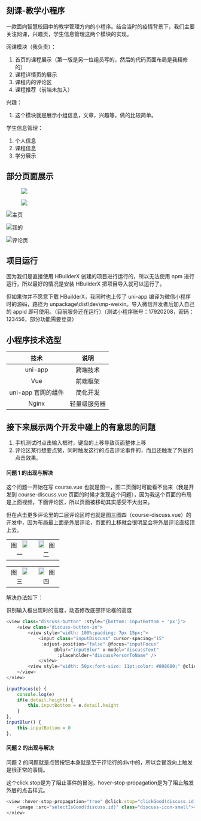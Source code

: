 ## 刻课-教学小程序

一款面向智慧校园中的教学管理方向的小程序。结合当时的疫情背景下，我们主要关注网课，兴趣页，学生信息管理这两个模块的实现。

网课模块（我负责）：

1. 首页的课程展示（第一版是另一位组员写的，然后的代码页面布局是我精修的）
2. 课程详情页的展示
3. 课程内的评论区
4. 课程推荐（前端未加入）

兴趣：

1. 这个模块就是展示小组信息，文章，兴趣等，做的比较简单。

学生信息管理：

1. 个人信息
2. 课程信息
3. 学分展示

## 部分页面展示

<figure>
	<a href="static\image\home.jpg"><img src="static\image\home.jpg"></a>
</figure>

<figure>
	<a href="./static/image/home.jpg"><img src="./static/image/home.jpg"></a>
</figure>

![主页](static\image\home.jpg)

![我的](static\image\my.jpg)

![评论页](static\image\discuss.jpg)

## 项目运行

因为我们是直接使用 HBuilderX 创建的项目进行运行的，所以无法使用 npm 进行运行，所以最好的情况是安装 HBuilderX 把项目导入就可以运行了。

但如果你并不愿意下载 HBuilderX，我同时也上传了 uni-app 编译为微信小程序时的源码，路径为 unpackage\dist\dev\mp-weixin。导入微信开发者后加入自己的 appid 即可使用。（目前服务还在运行）（测试小程序账号：17920208，密码：123456，部分功能需要登录）

## 小程序技术选型

|        技术        |     说明     |
| :----------------: | :----------: |
|      uni-app       |   跨端技术   |
|        Vue         |   前端框架   |
| uni-app 官网的组件 |   简化开发   |
|       Nginx        | 轻量级服务器 |

## 接下来展示两个开发中碰上的有意思的问题

1. 手机测试时点击输入框时，键盘的上移导致页面整体上移
2. 评论区某行想要点赞，同时触发这行的点击评论事件的，而且还触发了外层的点击效果。

#### 问题 1 的出现与解决

这个问题一开始在写 course.vue 也就是图一，图二页面时可能看不出来（我是开发到 course-discuss.vue 页面的时候才发现这个问题），因为我这个页面的布局是上面视频，下面评论区，所以页面被移动其实感受不大出来。

但在点击更多评论里的二层评论区时也就是图三图四（course-discuss.vue）的开发中，因为布局最上面是外层评论，页面的上移就会很明显会将外层评论直接顶上去。

<table>
    <tr>
        <td><center><img src = "static\image\discuss.jpg"  width = "50%" align = right>图一</center></td>
        <td><center><img src = "static\image\discuss-shen.jpg"  width = "50%" align = left>图二</center></td>
    </tr>
</table>

<table>
    <tr>
        <td><center><img src = "static\image\onther-discuss.jpg"  width = "50%" align = right>图三</center></td>
        <td><center><img src = "static\image\other-discuss-shen.jpg"  width = "50%" align = left>图四</center></td>
    </tr>
</table>

解决办法如下：

识别输入框出现时的高度，动态修改底部评论框的高度

```javascript
<view class="discuss-button" :style="{bottom: inputBottom + 'px'}">
	<view class="discuss-button-in">
		<view style="width: 100%;padding: 7px 15px;">
            <input class="inputDiscuss" cursor-spacing="15"
             :adjust-position="false" @focus="inputFocus"
                  @blur="inputBlur" v-model="discussText"
                   :placeholder="discussPersonToName" />
			</view>
		<view style="width: 50px;font-size: 11pt;color: #808080;" @click="discussSumbit">发布</view>
	</view>
</view>
        
inputFocus(e) {
	console.log(e)
	if(e.detail.height) {
		this.inputBottom = e.detail.height
	}
},
inputBlur() {
	this.inputBottom = 0
},
```

#### 问题 2 的出现与解决

问题 2 的问题就是点赞按钮本身就是至于评论行的div中的，所以会冒泡向上触发是很正常的事情。

这个click.stop是为了阻止事件的冒泡，hover-stop-propagation是为了阻止触发外层的点击样式。

```javascript
<view :hover-stop-propagation="true" @click.stop="clickGood(discuss.id,discuss.discussPerson,discuss)">
	<image :src="selectIsGood(discuss.id)" class="discuss-icon-small"></image>
</view>
```